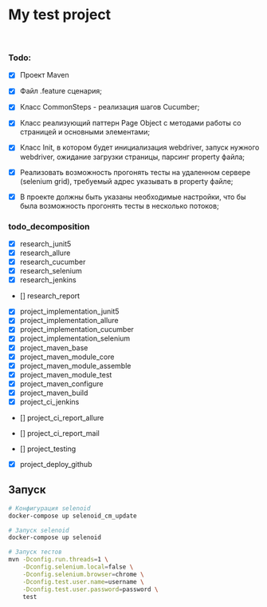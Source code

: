 # My test project

<br>

### Todo:
- [x] Проект Maven
- [x] Файл .feature сценария;
- [x] Класс CommonSteps - реализация шагов Cucumber;
- [x] Класс реализующий паттерн Page Object с методами работы со страницей и основными элементами;
- [x] Класс Init, в котором будет инициализация webdriver, запуск нужного webdriver, ожидание загрузки страницы, парсинг property файла;
- [x] Реализовать возможность прогонять тесты на удаленном сервере (selenium grid), требуемый адрес указывать в property файле;
- [x] В проекте должны быть указаны необходимые настройки, что бы была возможность прогонять тесты в несколько потоков; 


### todo_decomposition
- [x] research_junit5
- [x] research_allure
- [x] research_cucumber
- [x] research_selenium
- [x] research_jenkins
- [] research_report

- [x] project_implementation_junit5
- [x] project_implementation_allure
- [x] project_implementation_cucumber
- [x] project_implementation_selenium
- [x] project_maven_base
- [x] project_maven_module_core
- [x] project_maven_module_assemble
- [x] project_maven_module_test
- [x] project_maven_configure
- [x] project_maven_build
- [x] project_ci_jenkins
- [] project_ci_report_allure
- [] project_ci_report_mail

- [] project_testing
- [x] project_deploy_github
 
## Запуск
```bash
# Конфигурация selenoid
docker-compose up selenoid_cm_update

# Запуск selenoid
docker-compose up selenoid

# Запуск тестов
mvn -Dconfig.run.threads=1 \
    -Dconfig.selenium.local=false \
    -Dconfig.selenium.browser=chrome \
    -Dconfig.test.user.name=username \
    -Dconfig.test.user.password=password \
    test
```


